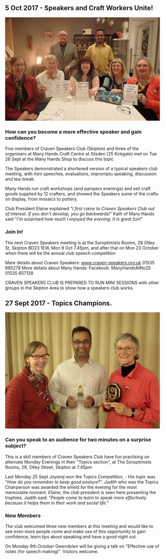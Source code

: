 ## 5 Oct 2017 - Speakers and Craft Workers Unite!

<img src="/assets/images/craven-speakers-many-hands.jpg">

### How can you become a more effective speaker and gain confidence?

Five members of Craven Speakers Club (Skipton) and three of the organisers at Many Hands Craft Centre at Silsden (25 Kirkgate) met on Tue 26 Sept at the Many Hands Shop to discuss this topic

The Speakers demonstrated a shortened version of a typical speakers club meeting, with mini speeches, evaluations, impromptu speaking, discussion and tea-break.

Many Hands run craft workshops (and pampers evenings) and sell craft goods supplied by 12 crafters, and showed the Speakers some of the crafts on display, from mosaics to pottery.

Club President Elaine explained "_I first came to Craven Speakers Club out of interest. If you don't develop, you go backwards!_"
Kath of Many Hands said "_I'm surprised how much I enjoyed the evening. It is great fun!_"

### Join In!

The next Craven Speakers meeting is at the Soroptimists Rooms, 28 Otley St, Skipton BD23 1EW, Mon 9 Oct 7.45pm, and after that on Mon 23 October when there will be the annual club speech competition

Mare details about Craven Speakers: www.craven-speakers.org.uk 01535 665278
More details about Many Hands: Facebook: ManyHandsAtNo25  01535 657128

CRAVEN SPEAKERS CLUB IS PREPARED TO RUN MINI SESSIONS with other groups in the Skipton Area to show how a speakers club works.

## 27 Sept 2017 - Topics Champions.

<img src="/assets/images/craven-speakers-25-sept-2017.jpg">

### Can you speak to an audience for two minutes on a surprise subject?

This is a skill members of Craven Speakers Club have fun practising on alternate Monday Evenings in their "Topics section", at The Soroptimists Rooms, 28, Otley Street, Skipton at 7.45pm

Last Monday 25 Sept _Jayaraj_ won the Topics Competition, - His topic was "_How do you remember to keep good posture_?". _Judith_ who was the Topics Chairperson was awarded the shield for the evening for the most memorable moment. _Elaine_, the club president is seen here presenting the trophies. Judith said: "_People come to learn to speak more effectively because it helps them in their work and social life_."

### New Members

The club welcomed three new members at this meeting and would like to see even more people come and make use of this opportunity to gain confidence, learn tips about speaking and have a good night out.

On Monday 9th October Gwendolen will be giving a talk on "Effective use of notes (for speech making)". Visitors welcome.
